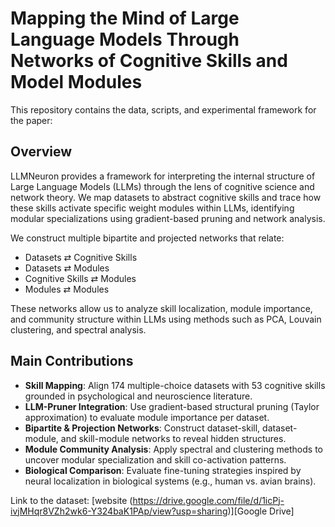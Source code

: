 # Mapping the Mind of Large Language Models Through Networks of Cognitive Skills and Model Modules

This repository contains the data, scripts, and experimental framework for the paper:

## Overview

LLMNeuron provides a framework for interpreting the internal structure of Large Language Models (LLMs) through the lens of cognitive science and network theory. We map datasets to abstract cognitive skills and trace how these skills activate specific weight modules within LLMs, identifying modular specializations using gradient-based pruning and network analysis.

We construct multiple bipartite and projected networks that relate:

- Datasets ⇄ Cognitive Skills  
- Datasets ⇄ Modules  
- Cognitive Skills ⇄ Modules  
- Modules ⇄ Modules

These networks allow us to analyze skill localization, module importance, and community structure within LLMs using methods such as PCA, Louvain clustering, and spectral analysis.

## Main Contributions

- **Skill Mapping**: Align 174 multiple-choice datasets with 53 cognitive skills grounded in psychological and neuroscience literature.
- **LLM-Pruner Integration**: Use gradient-based structural pruning (Taylor approximation) to evaluate module importance per dataset.
- **Bipartite & Projection Networks**: Construct dataset-skill, dataset-module, and skill-module networks to reveal hidden structures.
- **Module Community Analysis**: Apply spectral and clustering methods to uncover modular specialization and skill co-activation patterns.
- **Biological Comparison**: Evaluate fine-tuning strategies inspired by neural localization in biological systems (e.g., human vs. avian brains).

Link to the dataset:  [website (https://drive.google.com/file/d/1icPj-ivjMHqr8VZh2wk6-Y324baK1PAp/view?usp=sharing)][Google Drive]